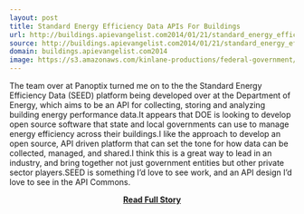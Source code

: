 ```yaml
---
layout: post
title: Standard Energy Efficiency Data APIs For Buildings
url: http://buildings.apievangelist.com2014/01/21/standard_energy_efficiency_data_apis_for_buildings/
source: http://buildings.apievangelist.com2014/01/21/standard_energy_efficiency_data_apis_for_buildings/
domain: buildings.apievangelist.com2014
image: https://s3.amazonaws.com/kinlane-productions/federal-government/doe/seed_database_graphic.jpg
---
```


<p>The team over at Panoptix turned me on to the the Standard Energy Efficiency Data (SEED) platform being developed over at the Department of Energy, which aims to be an API for collecting, storing and analyzing building energy performance data.It appears that DOE is looking to develop open source software that state and local governments can use to manage energy efficiency across their buildings.I like the approach to develop an open source, API driven platform that can set the tone for how data can be collected, managed, and shared.I think this is a great way to lead in an industry, and bring together not just government entities but other private sector players.SEED is something I’d love to see work, and an API design I’d love to see in the API Commons.</p>
<center><p><a href="http://buildings.apievangelist.com2014/01/21/standard_energy_efficiency_data_apis_for_buildings/" style='padding:25px; font-sze:18px; font-weight: bold;'>Read Full Story</a></p></center>
